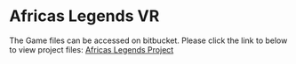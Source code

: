 # Africas Legends VR

The Game files can be accessed on bitbucket. 
Please click the link to below to view project files:
[Africas Legends Project](https://bitbucket.org/caleb_mantey/africas-legends-vr/src/main/)
